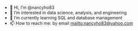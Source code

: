 - 👋 Hi, I’m @nancyho83
- 👀 I’m interested in data science, analysis, and engineering
- 🌱 I’m currently learning SQL and database management
- 📫 How to reach me: by email <mailto:nancyho83@yahoo.com>

<!---
nancyho83/nancyho83 is a ✨ special ✨ repository because its `README.md` (this file) appears on your GitHub profile.
You can click the Preview link to take a look at your changes.
--->
